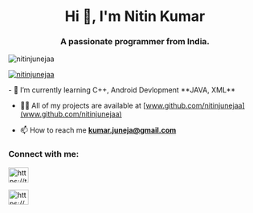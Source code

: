 <h1 align="center">Hi 👋, I'm Nitin Kumar</h1>
<h3 align="center">A passionate programmer from India.</h3>
<p align="left"> <img src="https://komarev.com/ghpvc/?username=nitinjunejaa&label=Profile%20views&color=0e75b6&style=flat" alt="nitinjunejaa" /> </p>

<p align="left"> <a href="https://github.com/ryo-ma/github-profile-trophy"><img src="https://github-profile-trophy.vercel.app/?username=nitinjunejaa" alt="nitinjunejaa" /></a> </p>

<p align="left"> <a href="https://twitter.com/https://twitter.com/nitinjunejaa" target="blank"></a> </p>
- 🌱 I’m currently learning C++, Android Devlopment **JAVA, XML**

- 👨‍💻 All of my projects are available at [www.github.com/nitinjunejaa](www.github.com/nitinjunejaa)

- 📫 How to reach me **kumar.juneja@gmail.com**

<h3 align="left">Connect with me:</h3>
<p align="left">

<a href="https://twitter.com/https://twitter.com/Nitinjuneja2003" target="blank"><img align="center" src="https://raw.githubusercontent.com/rahuldkjain/github-profile-readme-generator/master/src/images/icons/Social/twitter.svg" alt="https://twitter.com/Nitinjuneja2003" height="30" width="40" /></a>
  
<a href="https://linkedin.com/in/https://www.linkedin.com/in/nitin-kumar-300b981b7/" target="blank"><img align="center" src="https://raw.githubusercontent.com/rahuldkjain/github-profile-readme-generator/master/src/images/icons/Social/linked-in-alt.svg" alt="https://www.linkedin.com/in/nitin-kumar-300b981b7/" height="30" width="40" /></a>
  
</p>